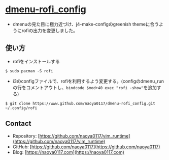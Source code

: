 # [dmenu-rofi_config](https://github.com/naoya0117/dmenu-rofi_config)

- dmenuの見た目に極力近づけ、j4-make-configのgreenish themeに合うようにrofiの出力を変更しました。
## 使い方

- rofiをインストールする
```
$ sudo pacman -S rofi
```

- i3のconfigファイルで、rofiを利用するよう変更する。(configのdmenu_runの行をコメントアウトし、```bindcode $mod+40 exec "rofi -show"```を追加する)
  
```
$ git clone https://www.github.com/naoya0117/dmenu-rofi_config.git ~/.config/rofi
```
## Contact
- Repository: [https://github.com/naoya0117/vim_runtime](https://github.com/naoya0117/vim_runtime)
- GitHub: [https://github.com/naoya0117](https://github.com/naoya0117)
- Blog: [https://naoya0117.com](https://naoya0117.com)


